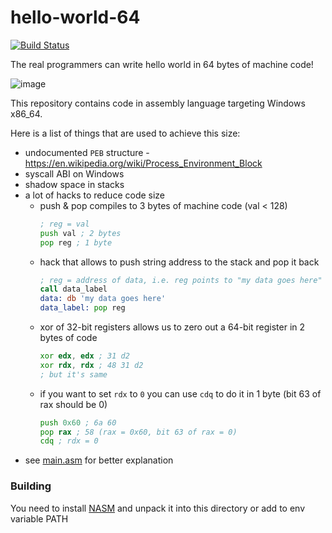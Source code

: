 # hello-world-64

[![Build Status](https://github.com/StackOverflowExcept1on/hello-world-64/actions/workflows/build.yml/badge.svg)](https://github.com/StackOverflowExcept1on/hello-world-64/actions/workflows/build.yml)

The real programmers can write hello world in 64 bytes of machine code!

![image](https://i.imgur.com/DqUNBSV.png)

This repository contains code in assembly language targeting Windows x86_64.

Here is a list of things that are used to achieve this size:

- undocumented `PEB` structure - https://en.wikipedia.org/wiki/Process_Environment_Block
- syscall ABI on Windows
- shadow space in stacks
- a lot of hacks to reduce code size
    - push & pop compiles to 3 bytes of machine code (val < 128)
      ```asm
      ; reg = val
      push val ; 2 bytes
      pop reg ; 1 byte
      ```
    - hack that allows to push string address to the stack and pop it back
      ```asm
      ; reg = address of data, i.e. reg points to "my data goes here"
      call data_label
      data: db 'my data goes here'
      data_label: pop reg
      ```
    - xor of 32-bit registers allows us to zero out a 64-bit register in 2 bytes of code
      ```asm
      xor edx, edx ; 31 d2
      xor rdx, rdx ; 48 31 d2
      ; but it's same
      ```
    - if you want to set `rdx` to `0` you can use `cdq` to do it in 1 byte (bit 63 of rax should be 0)
      ```asm
      push 0x60 ; 6a 60
      pop rax ; 58 (rax = 0x60, bit 63 of rax = 0)
      cdq ; rdx = 0
      ```
- see [main.asm](main.asm) for better explanation

### Building

You need to install [NASM](https://nasm.us) and unpack it into this directory or add to env variable PATH
